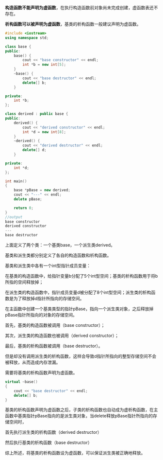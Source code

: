 **构造函数不能声明为虚函数**，在执行构造函数前对象尚未完成创建，虚函数表还不存在。 

**析构函数可以被声明为虚函数**，基类的析构函数一般建议声明为虚函数。  


``` c++
#include <iostream>
using namespace std;

class base {
public:
    base() {
        cout << "base constructor" << endl;
        int *b = new int[5];
    }
    ~base() {
        cout << "base destructor" << endl;
        delete[] b;
    }

private:
    int *b;
};

class derived : public base {
public:
    derived() {
        cout << "derived constructor" << endl;
        int *d = new int[8];
    }
    ~derived() {
        cout << "derived destructor" << endl;
        delete[] d;
    }

private:
    int *d;
};

int main()
{
    base *pBase = new derived;
    cout << "---" << endl;
    delete pBase;

    return 0;
}
//output  
base constructor
derived constructor
---
base destructor
```
上面定义了两个类：一个基类base，一个派生类derived。 

基类和派生类都分别定义了各自的构造函数和析构函数。 

基类和派生类中各有一个int型指针成员变量： 

在基类的构造函数中，给指针变量b分配了5个int型空间；基类的析构函数用于将b所指的空间释放掉； 

在派生类的构造函数中，指针成员变量d被分配了8个int型空间；派生类的析构函数是为了释放掉d指针所指向的存储空间。 

在主函数中创建一个基类类型的指针pBase，指向一个派生类对象，之后释放掉pBase指针所指向的对象的存储空间。  

首先，基类的构造函数被调用（base constructor）； 

其次，派生类的构造函数也被调用（derived constructor）； 

最后，基类的析构函数被调用（base destructor）。 

但是却没有调用派生类的析构函数，这样会导致d指针所指向的整型存储空间不会被释放，从而造成内存泄漏。  

需要将基类的析构函数声明为虚函数。  
``` C++
virtual ~base() 
{
    cout << "base destructor" << endl;
    delete[] b;
}
```
基类的析构函数声明为虚函数之后，子类的析构函数也自动成为虚析构函数，在主函数中基类指针pBase指向的是派生类对象，当delete释放pBase指针所指向的存储空间时，

首先执行派生类的析构函数（derived destructor）

然后执行基类的析构函数（base destructor）

综上所述，将基类的析构函数设为虚函数，可以保证派生类被正确地释放。 



